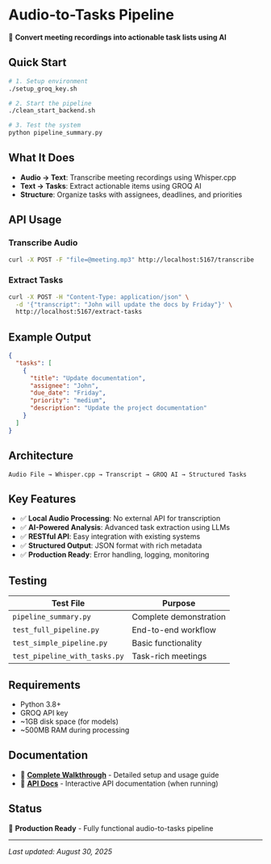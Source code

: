 # Audio-to-Tasks Pipeline

🎤 **Convert meeting recordings into actionable task lists using AI**

## Quick Start

```bash
# 1. Setup environment
./setup_groq_key.sh

# 2. Start the pipeline
./clean_start_backend.sh

# 3. Test the system
python pipeline_summary.py
```

## What It Does

- **Audio → Text**: Transcribe meeting recordings using Whisper.cpp
- **Text → Tasks**: Extract actionable items using GROQ AI
- **Structure**: Organize tasks with assignees, deadlines, and priorities

## API Usage

### Transcribe Audio
```bash
curl -X POST -F "file=@meeting.mp3" http://localhost:5167/transcribe
```

### Extract Tasks
```bash
curl -X POST -H "Content-Type: application/json" \
  -d '{"transcript": "John will update the docs by Friday"}' \
  http://localhost:5167/extract-tasks
```

## Example Output

```json
{
  "tasks": [
    {
      "title": "Update documentation",
      "assignee": "John",
      "due_date": "Friday",
      "priority": "medium",
      "description": "Update the project documentation"
    }
  ]
}
```

## Architecture

```
Audio File → Whisper.cpp → Transcript → GROQ AI → Structured Tasks
```

## Key Features

- ✅ **Local Audio Processing**: No external API for transcription
- ✅ **AI-Powered Analysis**: Advanced task extraction using LLMs
- ✅ **RESTful API**: Easy integration with existing systems
- ✅ **Structured Output**: JSON format with rich metadata
- ✅ **Production Ready**: Error handling, logging, monitoring

## Testing

| Test File | Purpose |
|-----------|---------|
| `pipeline_summary.py` | Complete demonstration |
| `test_full_pipeline.py` | End-to-end workflow |
| `test_simple_pipeline.py` | Basic functionality |
| `test_pipeline_with_tasks.py` | Task-rich meetings |

## Requirements

- Python 3.8+
- GROQ API key
- ~1GB disk space (for models)
- ~500MB RAM during processing

## Documentation

- 📖 **[Complete Walkthrough](PIPELINE_WALKTHROUGH.md)** - Detailed setup and usage guide
- 🔗 **[API Docs](http://localhost:5167/docs)** - Interactive API documentation (when running)

## Status

🎉 **Production Ready** - Fully functional audio-to-tasks pipeline

---

*Last updated: August 30, 2025*